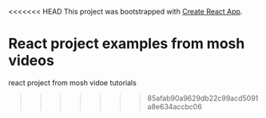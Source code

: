 <<<<<<< HEAD
This project was bootstrapped with [Create React App](https://github.com/facebook/create-react-app).

React project examples from mosh videos
=======
react project from mosh vidoe tutorials
>>>>>>> 85afab90a9629db22c99acd5091a8e634accbc06
